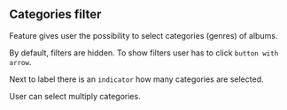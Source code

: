 ## Categories filter

Feature gives user the possibility to select categories (genres) of albums.

By default, filters are hidden. To show filters user has to click `button with arrow`.

Next to label there is an `indicator` how many categories are selected.

User can select multiply categories.
